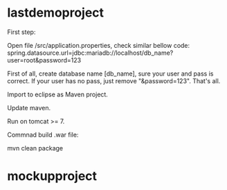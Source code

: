 # lastdemoproject
First step:

Open file /src/application.properties, check similar bellow code:
spring.datasource.url=jdbc:mariadb://localhost/db_name?user=root&password=123

First of all, create database name [db_name], sure your user and pass is correct. If your user has no pass, just remove "&password=123".
That's all.

Import to eclipse as Maven project.

Update maven.

Run on tomcat >= 7.

Commnad build .war file:

mvn clean package
# mockupproject
